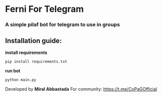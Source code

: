 # Ferni For Telegram

### A simple pilaf bot for telegram to use in groups

## Installation guide:

**install requirements**

`pip install requirements.txt`

**run bot**

`python main.py`

Developed by **Miral Abbastada**
For community: <a href="https://t.me/CoPaGOfficial">https://t.me/CoPaGOfficial</a>
